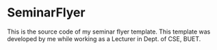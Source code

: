 # SeminarFlyer
This is the source code of my seminar flyer template. This template was developed by me while working as a Lecturer in Dept. of CSE, BUET.

